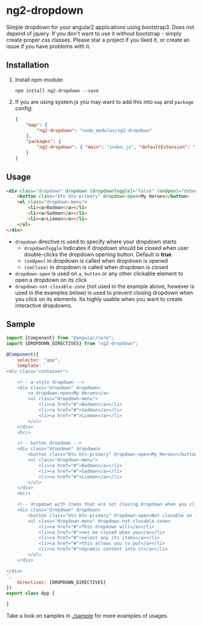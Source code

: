 # ng2-dropdown

Simple dropdown for your angular2 applications using bootstrap3. Does not depend of jquery.
If you don't want to use it without bootstrap - simply create proper css classes. 
Please star a project if you liked it, or create an issue if you have problems with it.

## Installation

1. Install npm module:
    
    `npm install ng2-dropdown --save`

2. If you are using system.js you may want to add this into `map` and `package` config:
    
    ```json
    {
        "map": {
            "ng2-dropdown": "node_modules/ng2-dropdown"
        },
        "packages": {
            "ng2-dropdown": { "main": "index.js", "defaultExtension": "js" }
        }
    }
    ```

## Usage

```html
<div class="dropdown" dropdown [dropdownToggle]="false" (onOpen)="doSomeActionOnOpen()" (onClose)="doSomeActionOnClose()">
    <button class="btn btn-primary" dropdown-open>My Heroes</button>
    <ul class="dropdown-menu">
        <li><a>Badman</a></li>
        <li><a>Sadman</a></li>
        <li><a>Lieman</a></li>
    </ul>
</div>
```

* `dropdown` directive is used to specify where your dropdown starts
    * `dropdownToggle` Indicates if dropdown should be closed when user double-clicks the dropdown opening button. Default is **true**.
    * `(onOpen)` in dropdown is called when dropdown is opened
    * `(onClose)` in dropdown is called when dropdown is closed
* `dropdown-open` is used on `a`, `button` or any other clickable element to open a dropdown on its click
* `dropdown-not-closable-zone` (not used in the example above, however is used in the examples below) is used
    to prevent closing dropdown when you click on its elements. Its highly usable when you want to create
    interactive dropdowns.

## Sample

```javascript
import {Component} from "@angular/core";
import {DROPDOWN_DIRECTIVES} from "ng2-dropdown";

@Component({
    selector: "app",
    template: `
<div class="container">

    <!-- a-style dropdown -->
    <div class="dropdown" dropdown>
        <a dropdown-open>My Heroes</a>
        <ul class="dropdown-menu">
            <li><a href="#">Badman</a></li>
            <li><a href="#">Sadman</a></li>
            <li><a href="#">Lieman</a></li>
        </ul>
    </div>
    <br/>

    <!-- button dropdown -->
    <div class="dropdown" dropdown>
        <button class="btn btn-primary" dropdown-open>My Heroes</button>
        <ul class="dropdown-menu">
            <li><a href="#">Badman</a></li>
            <li><a href="#">Sadman</a></li>
            <li><a href="#">Lieman</a></li>
        </ul>
    </div>
    <br/>

    <!-- dropdown with items that are not closing dropdown when you click on them -->
    <div class="dropdown" dropdown>
        <button class="btn btn-primary" dropdown-open>Not closable on items click</button>
        <ul class="dropdown-menu" dropdown-not-closable-zone>
            <li><a href="#">This dropdown will</a></li>
            <li><a href="#">not be closed when you</a></li>
            <li><a href="#">select any its items</a></li>
            <li><a href="#">this allows you to put</a></li>
            <li><a href="#">dynamic content into it</a></li>
        </ul>
    </div>

</div>
`,
    directives: [DROPDOWN_DIRECTIVES]
})
export class App {

}
```

Take a look on samples in [./sample](https://github.com/pleerock/ng2-dropdown/tree/master/sample) for more examples of
usages.
